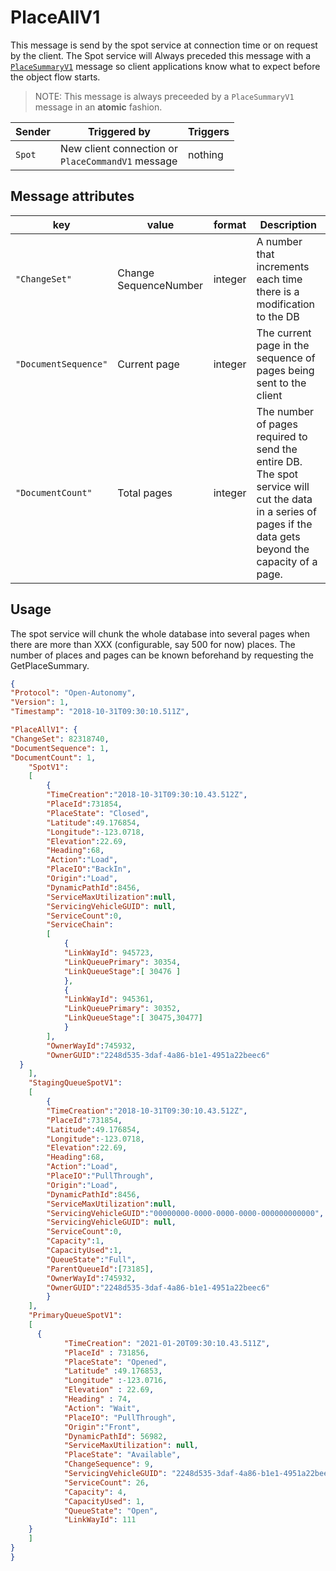 # PlaceAllV1

This message is send by the spot service at connection time or on request by the client.  The Spot service will Always preceded this message with a [`PlaceSummaryV1`](PlaceSummaryV1.md) message so client applications know what to expect before the object flow starts.

> NOTE: This message is always preceeded by a `PlaceSummaryV1` message in an **atomic** fashion.

|Sender| Triggered by | Triggers|
|---|---|---|
|`Spot` | New client connection or <br> `PlaceCommandV1` message | nothing |

## Message attributes

|key |value |format | Description|
|---|-----|-----|---|
| `"ChangeSet"` | Change SequenceNumber | integer| A number that increments each time there is a modification to the DB |
| ``"DocumentSequence"`` | Current page | integer | The current page in the sequence of pages being sent to the client|
|``"DocumentCount"`` | Total pages | integer | The number of pages required to send the entire DB.  The spot service will cut the data in a series of pages if the data gets beyond the capacity of a page. |


## Usage
The spot service will chunk the whole database into several pages when there are more than XXX (configurable, say 500 for now) places.  The number of places and pages can be known beforehand by requesting the GetPlaceSummary.
```JSON
{
"Protocol": "Open-Autonomy",
"Version": 1,
"Timestamp": "2018-10-31T09:30:10.511Z",

"PlaceAllV1": {
"ChangeSet": 82318740,
"DocumentSequence": 1,
"DocumentCount": 1,		
	"SpotV1":
	[
		{
		"TimeCreation":"2018-10-31T09:30:10.43.512Z",
		"PlaceId":731854,
		"PlaceState": "Closed",
		"Latitude":49.176854,
		"Longitude":-123.0718,
		"Elevation":22.69,
		"Heading":68,
		"Action":"Load",
		"PlaceIO":"BackIn",
		"Origin":"Load",
		"DynamicPathId":8456,
		"ServiceMaxUtilization":null,
		"ServicingVehicleGUID": null,
		"ServiceCount":0,
		"ServiceChain":
		[
			{
			"LinkWayId": 945723,
			"LinkQueuePrimary": 30354,
			"LinkQueueStage":[ 30476 ]
			},
			{
			"LinkWayId": 945361,
			"LinkQueuePrimary": 30352,
			"LinkQueueStage":[ 30475,30477]
			}	   
		],
		"OwnerWayId":745932,
		"OwnerGUID":"2248d535-3daf-4a86-b1e1-4951a22beec6"
  }
	],
	"StagingQueueSpotV1":
	[
		{
		"TimeCreation":"2018-10-31T09:30:10.43.512Z",
		"PlaceId":731854,
		"Latitude":49.176854,
		"Longitude":-123.0718,
		"Elevation":22.69,
		"Heading":68,
		"Action":"Load",
		"PlaceIO":"PullThrough",
		"Origin":"Load",
		"DynamicPathId":8456,
		"ServiceMaxUtilization":null,
		"ServicingVehicleGUID":"00000000-0000-0000-0000-000000000000",
		"ServicingVehicleGUID": null,
		"ServiceCount":0,
		"Capacity":1,
		"CapacityUsed":1,
		"QueueState":"Full",
		"ParentQueueId":[73185],
		"OwnerWayId":745932,
		"OwnerGUID":"2248d535-3daf-4a86-b1e1-4951a22beec6"
		}
	],
	"PrimaryQueueSpotV1":
	[
	  {
            "TimeCreation": "2021-01-20T09:30:10.43.511Z",
            "PlaceId" : 731856,
            "PlaceState": "Opened",
            "Latitude" :49.176853,
            "Longitude" :-123.0716,
            "Elevation" : 22.69,
            "Heading" : 74,
            "Action": "Wait",
            "PlaceIO": "PullThrough",
            "Origin":"Front",   
            "DynamicPathId": 56982,
            "ServiceMaxUtilization": null,
            "PlaceState": "Available",
            "ChangeSequence": 9,
            "ServicingVehicleGUID": "2248d535-3daf-4a86-b1e1-4951a22beec6",
            "ServiceCount": 26,
            "Capacity": 4,
            "CapacityUsed": 1,
            "QueueState": "Open",
            "LinkWayId": 111
	}
	]
}
}

```
